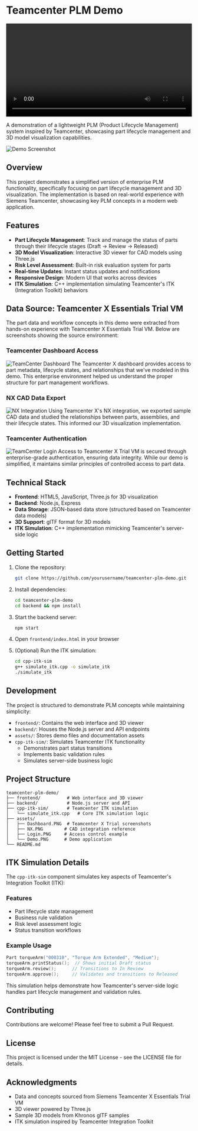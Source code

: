 # Teamcenter PLM Demo

<video width="100%" controls>
  <source src="assets/TC-demo.mp4" type="video/mp4">
  Your browser does not support the video tag.
</video>

A demonstration of a lightweight PLM (Product Lifecycle Management) system inspired by Teamcenter, showcasing part lifecycle management and 3D model visualization capabilities.

![Demo Screenshot](assets/Demo.PNG)

## Overview

This project demonstrates a simplified version of enterprise PLM functionality, specifically focusing on part lifecycle management and 3D visualization. The implementation is based on real-world experience with Siemens Teamcenter, showcasing key PLM concepts in a modern web application.

## Features

- **Part Lifecycle Management**: Track and manage the status of parts through their lifecycle stages (Draft → Review → Released)
- **3D Model Visualization**: Interactive 3D viewer for CAD models using Three.js
- **Risk Level Assessment**: Built-in risk evaluation system for parts
- **Real-time Updates**: Instant status updates and notifications
- **Responsive Design**: Modern UI that works across devices
- **ITK Simulation**: C++ implementation simulating Teamcenter's ITK (Integration Toolkit) behaviors

## Data Source: Teamcenter X Essentials Trial VM

The part data and workflow concepts in this demo were extracted from hands-on experience with Teamcenter X Essentials Trial VM. Below are screenshots showing the source environment:

### Teamcenter Dashboard Access
![TeamCenter Dashboard](assets/Dashboard.PNG)
The Teamcenter X dashboard provides access to part metadata, lifecycle states, and relationships that we've modeled in this demo. This enterprise environment helped us understand the proper structure for part management workflows.

### NX CAD Data Export
![NX Integration](assets/NX.PNG)
Using Teamcenter X's NX integration, we exported sample CAD data and studied the relationships between parts, assemblies, and their lifecycle states. This informed our 3D visualization implementation.

### Teamcenter Authentication
![TeamCenter Login](assets/Login.PNG)
Access to Teamcenter X Trial VM is secured through enterprise-grade authentication, ensuring data integrity. While our demo is simplified, it maintains similar principles of controlled access to part data.

## Technical Stack

- **Frontend**: HTML5, JavaScript, Three.js for 3D visualization
- **Backend**: Node.js, Express
- **Data Storage**: JSON-based data store (structured based on Teamcenter data models)
- **3D Support**: glTF format for 3D models
- **ITK Simulation**: C++ implementation mimicking Teamcenter's server-side logic

## Getting Started

1. Clone the repository:
   ```bash
   git clone https://github.com/yourusername/teamcenter-plm-demo.git
   ```

2. Install dependencies:
   ```bash
   cd teamcenter-plm-demo
   cd backend && npm install
   ```

3. Start the backend server:
   ```bash
   npm start
   ```

4. Open `frontend/index.html` in your browser

5. (Optional) Run the ITK simulation:
   ```bash
   cd cpp-itk-sim
   g++ simulate_itk.cpp -o simulate_itk
   ./simulate_itk
   ```

## Development

The project is structured to demonstrate PLM concepts while maintaining simplicity:

- `frontend/`: Contains the web interface and 3D viewer
- `backend/`: Houses the Node.js server and API endpoints
- `assets/`: Stores demo files and documentation assets
- `cpp-itk-sim/`: Simulates Teamcenter ITK functionality
  - Demonstrates part status transitions
  - Implements basic validation rules
  - Simulates server-side business logic

## Project Structure
```
teamcenter-plm-demo/
├── frontend/          # Web interface and 3D viewer
├── backend/           # Node.js server and API
├── cpp-itk-sim/       # Teamcenter ITK simulation
│   └── simulate_itk.cpp   # Core ITK simulation logic
├── assets/           
│   ├── Dashboard.PNG  # Teamcenter X Trial screenshots
│   ├── NX.PNG        # CAD integration reference
│   ├── Login.PNG     # Access control example
│   └── Demo.PNG      # Demo application
└── README.md
```

## ITK Simulation Details

The `cpp-itk-sim` component simulates key aspects of Teamcenter's Integration Toolkit (ITK):

### Features
- Part lifecycle state management
- Business rule validation
- Risk level assessment logic
- Status transition workflows

### Example Usage
```cpp
Part torqueArm("000310", "Torque Arm Extended", "Medium");
torqueArm.printStatus();  // Shows initial Draft status
torqueArm.review();      // Transitions to In Review
torqueArm.approve();     // Validates and transitions to Released
```

This simulation helps demonstrate how Teamcenter's server-side logic handles part lifecycle management and validation rules.

## Contributing

Contributions are welcome! Please feel free to submit a Pull Request.

## License

This project is licensed under the MIT License - see the LICENSE file for details.

## Acknowledgments

- Data and concepts sourced from Siemens Teamcenter X Essentials Trial VM
- 3D viewer powered by Three.js
- Sample 3D models from Khronos glTF samples
- ITK simulation inspired by Teamcenter Integration Toolkit
